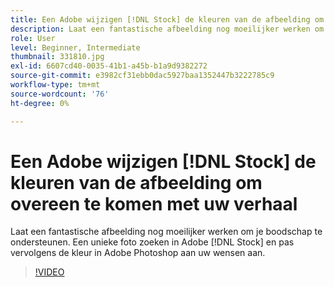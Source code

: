 ```yaml
---
title: Een Adobe wijzigen [!DNL Stock] de kleuren van de afbeelding om overeen te komen met uw verhaal
description: Laat een fantastische afbeelding nog moeilijker werken om je boodschap te ondersteunen. Een unieke foto zoeken in Adobe [!DNL Stock] en pas vervolgens de kleur in Adobe Photoshop aan uw wensen aan
role: User
level: Beginner, Intermediate
thumbnail: 331810.jpg
exl-id: 6607cd40-0035-41b1-a45b-b1a9d9382272
source-git-commit: e3982cf31ebb0dac5927baa1352447b3222785c9
workflow-type: tm+mt
source-wordcount: '76'
ht-degree: 0%

---
```


# Een Adobe wijzigen [!DNL Stock] de kleuren van de afbeelding om overeen te komen met uw verhaal

Laat een fantastische afbeelding nog moeilijker werken om je boodschap te ondersteunen. Een unieke foto zoeken in Adobe [!DNL Stock] en pas vervolgens de kleur in Adobe Photoshop aan uw wensen aan.

>[!VIDEO](https://video.tv.adobe.com/v/331810?hidetitle=true)
